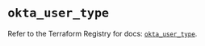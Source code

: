 # `okta_user_type`

Refer to the Terraform Registry for docs: [`okta_user_type`](https://registry.terraform.io/providers/okta/okta/4.6.3/docs/resources/user_type).

